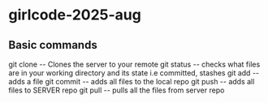 # girlcode-2025-aug

## Basic commands

git clone <URL> -- Clones the server to your remote
git status -- checks what files are in your working directory and its state i.e committed, stashes
git add <file> -- adds a file
git commit -- adds all files to the local repo
git push -- adds all files to SERVER repo
git pull -- pulls all the files from server repo
